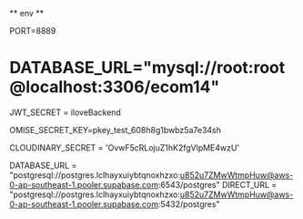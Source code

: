 ** env **

 PORT=8889
# DATABASE_URL="mysql://root:root@localhost:3306/ecom14"

JWT_SECRET = iloveBackend

OMISE_SECRET_KEY=pkey_test_608h8g1bwbz5a7e34sh

CLOUDINARY_SECRET = 'OvwF5cRLojuZ1hK2fgVlpME4wzU'


DATABASE_URL = "postgresql://postgres.lclhayxuiybtqnoxhzxo:u852u7ZMwWtmpHuw@aws-0-ap-southeast-1.pooler.supabase.com:6543/postgres"
DIRECT_URL = "postgresql://postgres.lclhayxuiybtqnoxhzxo:u852u7ZMwWtmpHuw@aws-0-ap-southeast-1.pooler.supabase.com:5432/postgres"

